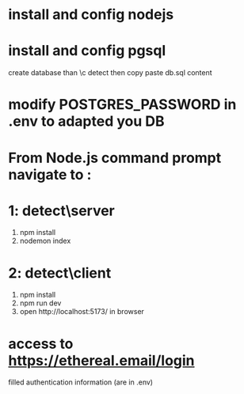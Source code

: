 # install and config nodejs

# install and config pgsql
create database 
than \c detect
then copy paste db.sql content

# modify POSTGRES_PASSWORD in .env to adapted you DB

# From Node.js command prompt navigate to :
  # 1: detect\server
1. npm install
2. nodemon index

  # 2: detect\client
1. npm install
2. npm run dev
3. open http://localhost:5173/ in browser

# access to https://ethereal.email/login
filled authentication information (are in .env)